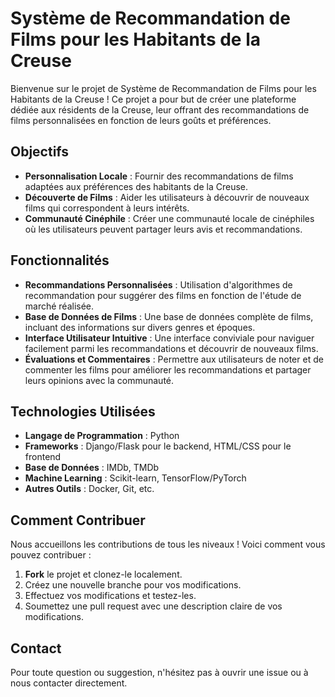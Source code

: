 # Système de Recommandation de Films pour les Habitants de la Creuse

Bienvenue sur le projet de Système de Recommandation de Films pour les Habitants de la Creuse ! Ce projet a pour but de créer une plateforme dédiée aux résidents de la Creuse, leur offrant des recommandations de films personnalisées en fonction de leurs goûts et préférences.

## Objectifs

- **Personnalisation Locale** : Fournir des recommandations de films adaptées aux préférences des habitants de la Creuse.
- **Découverte de Films** : Aider les utilisateurs à découvrir de nouveaux films qui correspondent à leurs intérêts.
- **Communauté Cinéphile** : Créer une communauté locale de cinéphiles où les utilisateurs peuvent partager leurs avis et recommandations.

## Fonctionnalités

- **Recommandations Personnalisées** : Utilisation d'algorithmes de recommandation pour suggérer des films en fonction de l'étude de marché réalisée.
- **Base de Données de Films** : Une base de données complète de films, incluant des informations sur divers genres et époques.
- **Interface Utilisateur Intuitive** : Une interface conviviale pour naviguer facilement parmi les recommandations et découvrir de nouveaux films.
- **Évaluations et Commentaires** : Permettre aux utilisateurs de noter et de commenter les films pour améliorer les recommandations et partager leurs opinions avec la communauté.

## Technologies Utilisées

- **Langage de Programmation** : Python
- **Frameworks** : Django/Flask pour le backend, HTML/CSS pour le frontend
- **Base de Données** : IMDb, TMDb
- **Machine Learning** : Scikit-learn, TensorFlow/PyTorch
- **Autres Outils** : Docker, Git, etc.

## Comment Contribuer

Nous accueillons les contributions de tous les niveaux ! Voici comment vous pouvez contribuer :

1. **Fork** le projet et clonez-le localement.
2. Créez une nouvelle branche pour vos modifications.
3. Effectuez vos modifications et testez-les.
4. Soumettez une pull request avec une description claire de vos modifications.

## Contact

Pour toute question ou suggestion, n'hésitez pas à ouvrir une issue ou à nous contacter directement.

